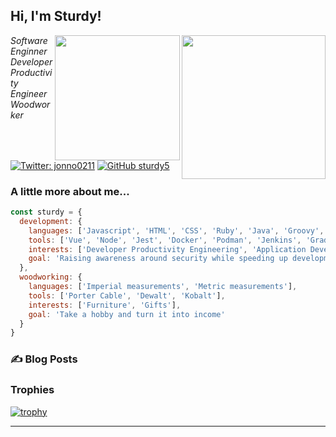<h2> Hi, I'm Sturdy!</h2>
<img align='right' src="https://media.giphy.com/media/l2QZQ53G4vWK9DFYY/giphy.gif" width="230">
<img align='right' src="https://media.giphy.com/media/xZ9RvVHluWRcDk5egw/giphy.gif" width="200">
<p><em>Software Enginner<br/>Developer Productivity Engineer<br/>Woodworker</em></p>

[![Twitter: jonno0211](https://img.shields.io/twitter/follow/jonno0211?style=social)](https://twitter.com/jonno0211)
[![GitHub sturdy5](https://img.shields.io/github/followers/sturdy5?label=follow&style=social)](https://github.com/sturdy5)


### A little more about me...  

```javascript
const sturdy = {
  development: {
    languages: ['Javascript', 'HTML', 'CSS', 'Ruby', 'Java', 'Groovy', 'Bash', 'PHP'],
    tools: ['Vue', 'Node', 'Jest', 'Docker', 'Podman', 'Jenkins', 'Gradle', 'Maven', 'Linux'],
    interests: ['Developer Productivity Engineering', 'Application Development Security'],
    goal: 'Raising awareness around security while speeding up development teams'
  },
  woodworking: {
    languages: ['Imperial measurements', 'Metric measurements'],
    tools: ['Porter Cable', 'Dewalt', 'Kobalt'],
    interests: ['Furniture', 'Gifts'],
    goal: 'Take a hobby and turn it into income'
  }
}
```

### :writing_hand: Blog Posts

<!-- BLOG-POST-LIST:START -->
<!-- BLOG-POST-LIST:END -->

### Trophies

[![trophy](https://github-profile-trophy.vercel.app/?username=sturdy5)](https://github.com/ryo-ma/github-profile-trophy)

---